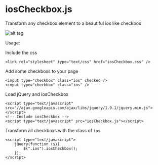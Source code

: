 iosCheckbox.js
==============

Transform any checkbox element to a beautiful ios like checkbox

![alt tag](http://s15.postimg.org/gbyj9pzk7/ios_Checbox.png)

Usage:

Include the css

```
<link rel="stylesheet" type="text/css" href="iosCheckbox.css" />
```

Add some checkboxs to your page

```
<input type="checkbox" class="ios" checked />
<input type="checkbox" class="ios" />
```

Load jQuery and iosCheckbox 

```
<script type="text/javascript" src="//ajax.googleapis.com/ajax/libs/jquery/1.9.1/jquery.min.js"></script>
<!-- Include iosCheckbox -->
<script type="text/javascript" src="iosCheckbox.js"></script>
```

Transform all checkboxs with the class of `ios`

```
<script type="text/javascript">
	jQuery(function ($){
		$(".ios").iosCheckbox();
	});
</script>
```
